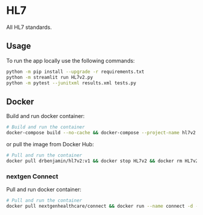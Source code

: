 # HL7

All HL7 standards.

## Usage

To run the app locally use the following commands:

```bash
python -m pip install --upgrade -r requirements.txt
python -m streamlit run HL7v2.py
python -m pytest --junitxml results.xml tests.py
```

## Docker

Build and run docker container:

```bash
# Build and run the container
docker-compose build --no-cache && docker-compose --project-name hl7v2 up -d && docker image prune -fa
```

or pull the image from Docker Hub:

```bash
# Pull and run the container
docker pull drbenjamin/hl7v2:v1 && docker stop HL7v2 && docker rm HL7v2 && docker run --name HL7v2 --detach -p 8501:8501 drbenjamin/hl7v2:v1
```

### nextgen Connect

Pull and run docker container:

```bash
# Pull and run the container
docker pull nextgenhealthcare/connect && docker run --name connect -d -p 8443:8443 nextgenhealthcare/connect
```